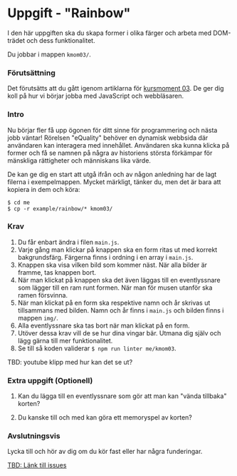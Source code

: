 # Uppgift - "Rainbow"

I den här uppgiften ska du skapa former i olika färger och arbeta med DOM-trädet och dess funktionalitet.

Du jobbar i mappen `kmom03/`.



### Förutsättning

Det förutsätts att du gått igenom artiklarna för [kursmoment 03](../../articles/kmom03). De ger dig koll på hur vi börjar jobba med JavaScript och webbläsaren.



### Intro

Nu börjar fler få upp ögonen för ditt sinne för programmering och nästa jobb väntar! Rörelsen "eQuality" behöver en dynamisk webbsida där användaren kan interagera med innehållet. Användaren ska kunna klicka på former och få se namnen på några av historiens största förkämpar för mänskliga rättigheter och människans lika värde.

De kan ge dig en start att utgå ifrån och av någon anledning har de lagt filerna i exempelmappen. Mycket märkligt, tänker du, men det är bara att kopiera in dem och köra:

```console
$ cd me
$ cp -r example/rainbow/* kmom03/
```



### Krav

1. Du får enbart ändra i filen `main.js`.
1. Varje gång man klickar på knappen ska en form ritas ut med korrekt bakgrundsfärg. Färgerna finns i ordning i en array i `main.js`.
1. Knappen ska visa vilken bild som kommer näst. När alla bilder är framme, tas knappen bort.
1. När man klickat på knappen ska det även läggas till en eventlyssnare som lägger till en ram runt formen. När man för musen utanför ska ramen försvinna.
1. När man klickat på en form ska respektive namn och år skrivas ut tillsammans med bilden. Namn och år finns i `main.js` och bilden finns i mappen `img/`.
1. Alla eventlyssnare ska tas bort när man klickat på en form.
1. Utöver dessa krav vill de se hur dina vingar bär. Utmana dig själv och lägg gärna till mer funktionalitet.
1. Se till så koden validerar `$ npm run linter me/kmom03`.



TBD: youtube klipp med hur kan det se ut?



### Extra uppgift (Optionell)

1. Kan du lägga till en eventlyssnare som gör att man kan "vända tillbaka" korten?

1. Du kanske till och med kan göra ett memoryspel av korten?



### Avslutningsvis

Lycka till och hör av dig om du kör fast eller har några funderingar.

[TBD: Länk till issues](#)
